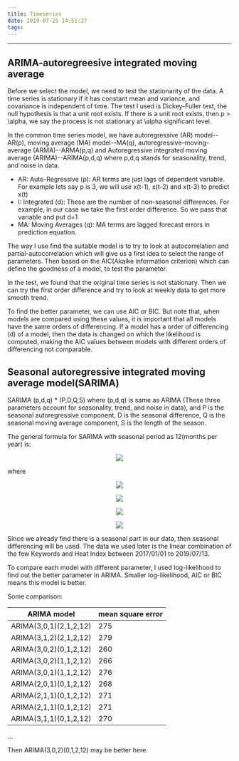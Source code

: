 ```yaml
---
title: Timeseries
date: 2019-07-25 14:51:27
tags:
---
```

---


## ARIMA-autoregreesive integrated moving average

Before we select the model, we need to test the stationarity of the data. A time series is stationary if it has constant mean and variance, and covariance is independent of time. The test I used is Dickey-Fuller test, the null hypothesis is that a unit root exists. If there is a unit root exists, then p > \alpha, we say the process is not stationary at \alpha significant level. 

In the common time series model, we have autoregressive (AR) model--AR(p), moving average (MA) model--MA(q), autoregressive–moving-average (ARMA)--ARMA(p,q) and Autoregressive integrated moving average (ARIMA)--ARIMA(p,d,q) where p,d,q stands for seasonality, trend, and noise in data.  

- AR: Auto-Regressive (p): AR terms are just lags of dependent variable. For example lets say p is 3, we will use x(t-1), x(t-2) and x(t-3) to predict x(t)
- I: Integrated (d): These are the number of non-seasonal differences. For example, in our case we take the first order difference. So we pass that variable and put d=1
- MA: Moving Averages (q): MA terms are lagged forecast errors in prediction equation.

The way I use find the suitable model is to try to look at autocorrelation and partial-autocorrelation which will give us a first idea to select the range of parameters. Then based on the AIC(Akaike information criterion) which can define the goodness of a model, to test the parameter. 

In the test, we found that the original time series is not stationary. Then we can try the first order difference and try to look at weekly data to get more smooth trend.

To find the better parameter, we can use AIC or BIC. But note that, when models are compared using these values, it is important that all models have the same orders of differencing. If a model has a order of differencing (d) of a model, then the data is changed on which the likelihood is computed, making the AIC values between models with different orders of differencing not comparable.
 
## Seasonal autoregressive integrated moving average model(SARIMA) 
SARIMA (p,d,q) * (P,D,Q,S) where (p,d,q) is same as ARIMA (These three parameters account for seasonality, trend, and noise in data), and P is the seasonal autoregressive component, D is the seasonal difference, Q is the seasonal moving average component, S is the length of the season.

The general formula for SARIMA with seasonal period as 12(months per year) is:

<p align="center">
<img src="https://latex.codecogs.com/svg.latex?\Large&space;\phi(B)\Phi(B^{12})y_t = \theta_0+\theta(B)\Theta(B^{12})\epsilon_t"/>
</p> 

where 

<p align="center">
<img src="https://latex.codecogs.com/svg.latex?\Large&space; AR: \phi(B) = 1 - \phi_1B - ... - \phi_pB^p"/>
</p> 

<p align="center">
<img src="https://latex.codecogs.com/svg.latex?\Large&space; MA: \theta(B) = 1 + \theta_1B + ... + \theta_qB^q"/>
</p> 

<p align="center">
<img src="https://latex.codecogs.com/svg.latex?\Large&space;Seasonal AR: \Phi(B^S) = 1 - \Phi_1B^S - ... - \Phi_PB^PS"/>
</p> 

<p align="center">
<img src="https://latex.codecogs.com/svg.latex?\Large&space;Seasonal MA: \Theta(B^S) = 1 + \Theta_1B^S + ... + \Theta_QB^QS"/>
</p> 

Since we already find there is a seasonal part in our data, then seasonal differencing will be used. The data we used later is the linear combination of the few Keywords and Heat Index between 2017/01/01 to 2019/07/13.

To compare each model with different parameter, I used log-likelihood to find out the better parameter in ARIMA. Smaller log-likelihood, AIC or BIC means this model is better.

Some comparison:

| ARIMA model | mean square error |
| ----------- | -------------- |
| ARIMA(3,0,1)(2,1,2,12) |  275 |
| ARIMA(3,1,2)(2,1,2,12) |  279 |
| ARIMA(3,0,2)(0,1,2,12) |  260 |
| ARIMA(3,0,2)(1,1,2,12) |  266 |
| ARIMA(3,0,1)(1,1,2,12) |  276 |
| ARIMA(2,0,1)(0,1,2,12) |  268 |
| ARIMA(2,1,1)(0,1,2,12) |  271 |
| ARIMA(2,1,1)(0,1,2,12) |  271 |
| ARIMA(3,1,1)(0,1,2,12) |  270 |
...

Then ARIMA(3,0,2)(0,1,2,12) may be better here.
